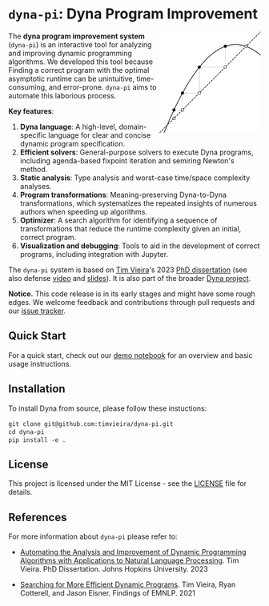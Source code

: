 # `dyna-pi`: Dyna Program Improvement

<img style="width: 40%" src="docs/logo.svg" align="right">

The **dyna program improvement system** (`dyna-pi`) is an interactive tool for
analyzing and improving dynamic programming algorithms.  We developed this tool
because Finding a correct program with the optimal asymptotic runtime can be
unintuitive, time-consuming, and error-prone.  `dyna-pi` aims to automate this
laborious process.

**Key features**:

1) **Dyna language**: A high-level, domain-specific language for clear and concise dynamic program specification.
2) **Efficient solvers**: General-purpose solvers to execute Dyna programs, including agenda-based fixpoint iteration and semiring Newton's method.
3) **Static analysis**: Type analysis and worst-case time/space complexity analyses.
4) **Program transformations**: Meaning-preserving Dyna-to-Dyna transformations, which systematizes the repeated insights of numerous authors when speeding up algorithms.
5) **Optimizer**: A search algorithm for identifying a sequence of transformations that reduce the runtime complexity given an initial, correct program.
6) **Visualization and debugging**: Tools to aid in the development of correct programs, including integration with Jupyter.

The `dyna-pi` system is based on [Tim Vieira](http://timvieira.github.io)'s 2023
[PhD dissertation](http://timvieira.github.io/doc/2023-timv-dissertation.pdf)
(see also defense [video](https://youtu.be/SUOvgaxFxP4) and
[slides](https://docs.google.com/presentation/d/10LTArMtqI3nc0xnBkq_m7b7Qk312PL4Vb_26q6fA6QU/edit?usp=sharing)).
It is also part of the broader [Dyna project](https://dyna.org/).


**Notice.**  This code release is in its early stages and might have some rough edges.
We welcome feedback and contributions through pull requests and our [issue tracker](http://github.com/timvieira/dyna-pi/issues).


## Quick Start

For a quick start, check out our [demo notebook](docs/Demo.ipynb) for an overview and basic usage instructions.


## Installation

To install Dyna from source, please follow these instuctions:
```
git clone git@github.com:timvieira/dyna-pi.git
cd dyna-pi
pip install -e .
```

## License

This project is licensed under the MIT License - see the [LICENSE](LICENSE.md) file for details.


## References

For more information about `dyna-pi` please refer to:

- [Automating the Analysis and Improvement of Dynamic Programming Algorithms with Applications to Natural Language Processing](http://timvieira.github.io/doc/2023-timv-dissertation.pdf).
  Tim Vieira.
  PhD Dissertation. Johns Hopkins University. 2023

- [Searching for More Efficient Dynamic Programs](https://aclanthology.org/2021.findings-emnlp.322/).
  Tim Vieira, Ryan Cotterell, and Jason Eisner.
  Findings of EMNLP. 2021
